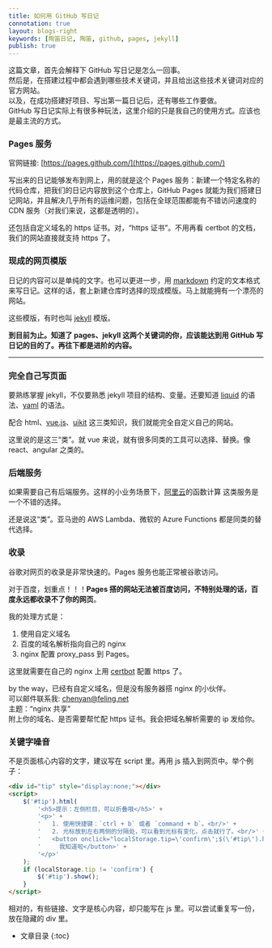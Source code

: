 ```yaml
---
title: 如何用 GitHub 写日记
connotation: true
layout: blogs-right
keywords: [陶笛日记, 陶笛, github, pages, jekyll]
publish: true
---
```


这篇文章，首先会解释下 GitHub 写日记是怎么一回事。    
然后是，在搭建过程中都会遇到哪些技术关键词，并且给出这些技术关键词对应的官方网站。    
以及，在成功搭建好项目、写出第一篇日记后，还有哪些工作要做。    
GitHub 写日记实际上有很多种玩法，这里介绍的只是我自己的使用方式。应该也是最主流的方式。     


### Pages 服务 

官网链接: [https://pages.github.com/](https://pages.github.com/)    

写出来的日记能够发布到网上，用的就是这个 Pages 服务：新建一个特定名称的代码仓库，把我们的日记内容放到这个仓库上，GitHub Pages 就能为我们搭建日记网站，并且解决几乎所有的运维问题，包括在全球范围都能有不错访问速度的 CDN 服务（对我们来说，这都是透明的）。       

还包括自定义域名的 https 证书。对，“https 证书”。不用再看 certbot 的文档，我们的网站直接就支持 https 了。


### 现成的网页模版

日记的内容可以是单纯的文字。也可以更进一步，用 [markdown](https://github.github.com/gfm/) 约定的文本格式来写日记。这样的话，套上新建仓库时选择的现成模版。马上就能拥有一个漂亮的网站。      

这些模版，有时也叫 [jekyll](https://jekyllrb.com/docs/) 模版。      

**到目前为止。知道了 pages、jekyll 这两个关键词的你，应该能达到用 GitHub 写日记的目的了。再往下都是进阶的内容。**

---

### 完全自己写页面

要熟练掌握 jekyll，不仅要熟悉 jekyll 项目的结构、变量。还要知道 [liquid](https://shopify.github.io/liquid/) 的语法、[yaml](https://yaml.org/) 的语法。       

配合 html、[vue.js](https://cn.vuejs.org/)、[uikit](https://getuikit.com/v2/docs/documentation_get-started.html) 这三类知识，我们就能完全自定义自己的网站。      

这里说的是这三“类”。就 vue 来说，就有很多同类的工具可以选择、替换。像 react、angular 之类的。       

### 后端服务

如果需要自己有后端服务。这样的小业务场景下，[阿里云](https://promotion.aliyun.com/ntms/yunparter/invite.html?userCode=b6wzfjp8)的函数计算 这类服务是一个不错的选择。     

还是说这“类”。亚马逊的 AWS Lambda、微软的 Azure Functions 都是同类的替代选择。      


### 收录

谷歌对网页的收录是非常快速的。Pages 服务也能正常被谷歌访问。    

对于百度，划重点！！！**Pages 搭的网站无法被百度访问，不特别处理的话，百度永远都收录不了你的网页**。    

我的处理方式是：    
1. 使用自定义域名       
2. 百度的域名解析指向自己的 nginx       
3. nginx 配置 proxy_pass 到 Pages。    

这里就需要在自己的 nginx 上用 [certbot](https://certbot.eff.org/) 配置 https 了。


by the way，已经有自定义域名，但是没有服务器搭 nginx 的小伙伴。     
可以邮件联系我: chenyan@feling.net        
主题：“nginx 共享”     
附上你的域名、是否需要帮忙配 https 证书。我会把域名解析需要的 ip 发给你。


### 关键字噪音

不是页面核心内容的文字，建议写在 script 里。再用 js 插入到网页中。举个例子：    

```html
<div id="tip" style="display:none;"></div>
<script>
    $('#tip').html(
        '<h5>提示：左侧栏目，可以折叠哦</h5>' +
        '<p>' +
        '   1. 使用快捷键：`ctrl + b` 或者 `command + b`。<br/>' +
        '   2. 光标放到左右两侧的分隔处，可以看到光标有变化，点击就行了。<br/>' +
        '   <button onclick="localStorage.tip=\'confirm\';$(\'#tip\').hide(400);">' +
        '     我知道啦</button>' +
        '</p>'
    );
    if (localStorage.tip != 'confirm') {
        $('#tip').show();
    }
</script>
```

相对的，有些链接、文字是核心内容，却只能写在 js 里。可以尝试重复写一份，放在隐藏的 div 里。



* 文章目录
{:toc}